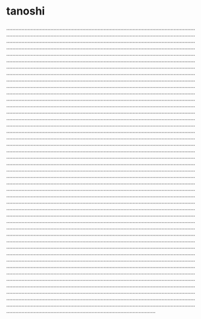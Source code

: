 # tanoshi

..................................................................................................................................................................................................................................................................................................................................................................................................................................................................................................................................................................................................................................................................................................................................................................................................................................................................................................................................................................................................................................................................................................................................................................................................................................................................................................................................................................................................................................................................................................................................................................................................................................................................................................................................................................................................................................................................................................................................................................................................................................................................................................................................................................................................................................................................................................................................................................................................................................................................................................................................................................................................................................................................................................................................................................................................................................................................................................................................................................................................................................................................................................................................................................................................................................................................................................................................................................................................................................................................................................................................................................................................................................................................................................................................................................................................................................................................................................................................................................................................................................................................................................................................................................................................................................................................................................................................................................................................................................................................................................................................................................................................................................................................................................................................................................................................................................................................................................................................................................................................................................................................................................................................................................................................................................................................................................................................................................................................................................................................................................................................................................................................................................................................................................................................................................................